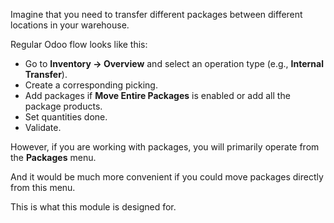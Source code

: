 Imagine that you need to transfer different packages between different locations in your warehouse.

Regular Odoo flow looks like this:

- Go to **Inventory -> Overview** and select an operation type (e.g., **Internal Transfer**).
- Create a corresponding picking.
- Add packages if **Move Entire Packages** is enabled or add all the package products.
- Set quantities done.
- Validate.


However, if you are working with packages, you will primarily operate from the **Packages** menu.

And it would be much more convenient if you could move packages directly from this menu.

This is what this module is designed for.